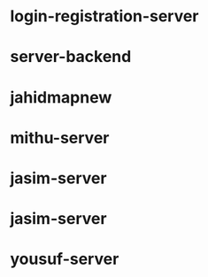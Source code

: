 # login-registration-server
# server-backend
# jahidmapnew
# mithu-server
# jasim-server
# jasim-server
# yousuf-server
